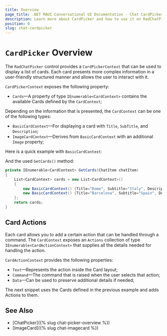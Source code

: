 ```yaml
---
title: Overview
page_title: .NET MAUI Conversational UI Documentation - Chat CardPicker
description: Learn more about CardPicker and how to use it on RadChatPicker control
position: 0
slug: chat-cardpicker
---
```


# `CardPicker` Overview

The `RadChatPicker` control provides a `CardPickerContext` that can be used to display a list of cards. Each card presents more complex information in a user-friendly structured manner and allows the user to interact with it. 

`CardPickerContext` exposes the following property:

* `Cards`&mdash;A property of type `IEnumerable<CardContext>` contains the available Cards defined by the `CardContext`;

Depending on the information that is presented, the `CardContext` can be one of the following types:

* `BasicCardContext`&mdash;For displaying a card with `Title`, `SubTitle`, and `Description`;
* `ImageCardContext`&mdash;Derives from `BasicCardContext` with an additional `Image` property;

Here is a quick example with `BasicCardContext`:

<snippet id='chat-chatpicker-cardpicker-pickeritem' />

And the used `GetCards()` method:

```C#
private IEnumerable<CardContext> GetCards(ChatItem chatItem)
{
	List<CardContext> cards = new List<CardContext>()
	{
		new BasicCardContext() {Title="Rome", Subtitle="Italy", Description="Italy’s capital is one of the world’s most romantic and inspiring cities"},
		new BasicCardContext() {Title="Barcelona", Subtitle="Spain", Description="Barcelona is an enchanting seaside city with remarkable architecture"}
	};
	return cards;
}
```
	
## Card Actions

Each card allows you to add a certain action that can be handled through a command. The `CardContext` exposes an `Actions` collection of type `IEnumerable<CardActionContext>` that supplies all the details needed for handling the action.

`CardActionContext` provides the following properties:

* `Text`&mdash;Represents the action inside the Card layout;
* `Command`&mdash;The command that is raised when the user selects that action;
* `Data`&mdash;Can be used to preserve additional details if needed;

The next snippet uses the Cards defined in the previous example and adds Actions to them.

<snippet id='chat-chatpicker-cardpicker-getcards' />


## See Also

- [ChatPicker]({% slug chat-picker-overview %})
- [ImageCard]({% slug chat-imagecard %})